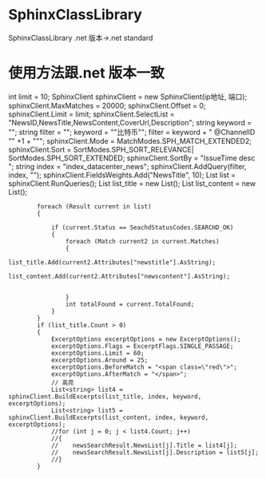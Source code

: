 # SphinxClassLibrary
SphinxClassLibrary .net 版本->.net standard


# 使用方法跟.net 版本一致
int limit = 10;
            SphinxClient sphinxClient = new SphinxClient(ip地址, 端口);
            sphinxClient.MaxMatches = 20000;
            sphinxClient.Offset = 0;
            sphinxClient.Limit = limit;
            sphinxClient.SelectList = "NewsID,NewsTitle,NewsContent,CoverUrl,Description";
            string keyword = "";
            string filter = "";
            keyword =   "\"比特币\"";
            filter = keyword + " @ChannelID \"" +1 + "\"";
            sphinxClient.Mode = MatchModes.SPH_MATCH_EXTENDED2;
            sphinxClient.Sort = SortModes.SPH_SORT_RELEVANCE| SortModes.SPH_SORT_EXTENDED;
            sphinxClient.SortBy = "IssueTime desc "; 
            string index = "index_datacenter_news";
            sphinxClient.AddQuery(filter, index, "");
            sphinxClient.FieldsWeights.Add("NewsTitle", 10); 
            List<Result> list = sphinxClient.RunQueries();
            List<string> list_title = new List<string>();
            List<string> list_content = new List<string>();
          
            foreach (Result current in list)
            {

                if (current.Status == SeachdStatusCodes.SEARCHD_OK)
                {
                    foreach (Match current2 in current.Matches)
                    {
                        list_title.Add(current2.Attributes["newstitle"].AsString);
                        list_content.Add(current2.Attributes["newscontent"].AsString);
                        
                        
                    }
                    int totalFound = current.TotalFound;
                }
            }
            if (list_title.Count > 0)
            {
                ExcerptOptions excerptOptions = new ExcerptOptions();
                excerptOptions.Flags = ExcerptFlags.SINGLE_PASSAGE;
                excerptOptions.Limit = 60;
                excerptOptions.Around = 25;
                excerptOptions.BeforeMatch = "<span class=\"red\">";
                excerptOptions.AfterMatch = "</span>";
                // 高亮
                List<string> list4 = sphinxClient.BuildExcerpts(list_title, index, keyword, excerptOptions);
                List<string> list5 = sphinxClient.BuildExcerpts(list_content, index, keyword, excerptOptions);
                //for (int j = 0; j < list4.Count; j++)
                //{
                //    newsSearchResult.NewsList[j].Title = list4[j];
                //    newsSearchResult.NewsList[j].Description = list5[j];
                //}
            }
